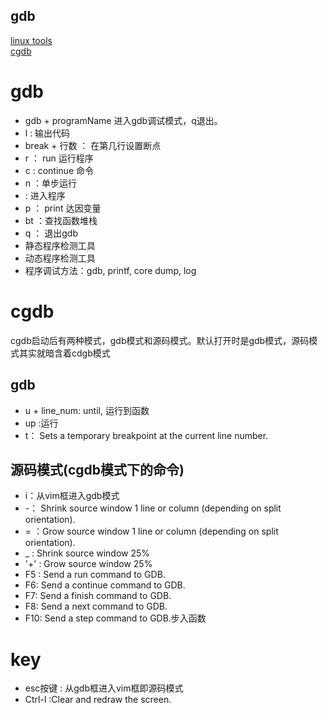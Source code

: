 gdb
-----
[linux tools](http://linuxtools-rst.readthedocs.io/zh_CN/latest/tool/gdb.html)  
[cgdb](https://cgdb.github.io/)  

# gdb
- gdb + programName 进入gdb调试模式，q退出。  
- l : 输出代码  
- break + 行数 ： 在第几行设置断点  
- r ： run 运行程序  
- c  : continue 命令  
- n ：单步运行  
- : 进入程序
- p ： print 达因变量  
- bt ：查找函数堆栈  
- q ： 退出gdb  
- 静态程序检测工具  
- 动态程序检测工具  
- 程序调试方法：gdb, printf, core dump, log  

# cgdb
cgdb启动后有两种模式，gdb模式和源码模式。默认打开时是gdb模式，源码模式其实就暗含着cdgb模式
## gdb
- u + line_num: until, 运行到函数
- up :运行
- t： Sets a temporary breakpoint at the current line number.

## 源码模式(cgdb模式下的命令)
- i：从vim框进入gdb模式
- -： Shrink source window 1 line or column (depending on split orientation).
- = ：Grow source window 1 line or column (depending on split orientation).
- _ : Shrink source window 25%
- '+' : Grow source window 25%
- F5 : Send a run command to GDB.
- F6: Send a continue command to GDB.
- F7: Send a finish command to GDB.
- F8: Send a next command to GDB.
- F10: Send a step command to GDB.步入函数


# key
- esc按键 : 从gdb框进入vim框即源码模式
- Ctrl-l :Clear and redraw the screen.


